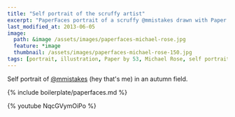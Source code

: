 ```yaml
---
title: "Self portrait of the scruffy artist"
excerpt: "PaperFaces portrait of a scruffy @mmistakes drawn with Paper by 53 on an iPad."
last_modified_at: 2013-06-05
image: 
  path: &image /assets/images/paperfaces-michael-rose.jpg 
  feature: *image
  thumbnail: /assets/images/paperfaces-michael-rose-150.jpg
tags: [portrait, illustration, Paper by 53, Michael Rose, self portrait, beard, time lapse]
---
```


Self portrait of [@mmistakes](http://twitter.com/mmistakes) (hey that's me) in an autumn field.

{% include boilerplate/paperfaces.md %}

{% youtube NqcGVymOiPo %}
